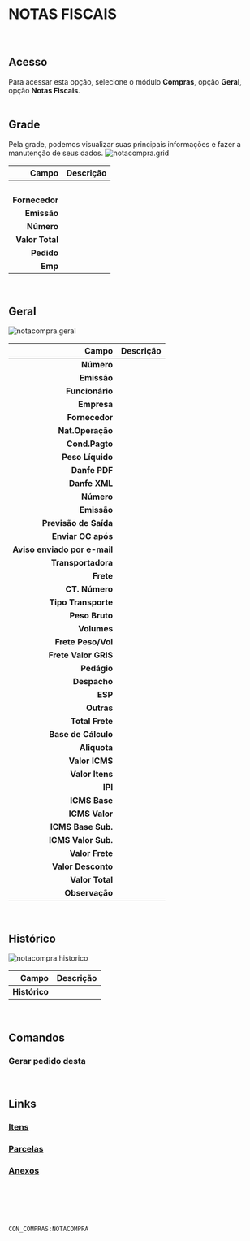 # NOTAS FISCAIS
<br>

## Acesso
Para acessar esta opção, selecione o módulo **Compras**, opção **Geral**, opção **Notas Fiscais**.
<br>
<br>

## Grade
Pela grade, podemos visualizar suas principais informações e fazer a manutenção de seus dados.
![notacompra.grid](https://raw.githubusercontent.com/netforcews/docs-erp/master/compras/imagens/notacompra.grid.png)

Campo | Descrição
--:|---
**&nbsp;** | 
**Fornecedor** | 
**Emissão** | 
**Número** | 
**Valor Total** | 
**Pedido** | 
**Emp** | 
<br>

## Geral
![notacompra.geral](https://raw.githubusercontent.com/netforcews/docs-erp/master/compras/imagens/notacompra.geral.png)

Campo | Descrição
--:|---
**Número** | 
**Emissão** | 
**Funcionário** | 
**Empresa** | 
**Fornecedor** | 
**Nat.Operação** | 
**Cond.Pagto** | 
**Peso Líquido** | 
**Danfe PDF** | 
**Danfe XML** | 
**Número** | 
**Emissão** | 
**Previsão de Saída** | 
**Enviar OC após** | 
**Aviso enviado por e-mail** | 
**Transportadora** | 
**Frete** | 
**CT. Número** | 
**Tipo Transporte** | 
**Peso Bruto** | 
**Volumes** | 
**Frete Peso/Vol** | 
**Frete Valor GRIS** | 
**Pedágio** | 
**Despacho** | 
**ESP** | 
**Outras** | 
**Total Frete** | 
**Base de Cálculo** | 
**Aliquota** | 
**Valor ICMS** | 
**Valor Itens** | 
**IPI** | 
**ICMS Base** | 
**ICMS Valor** | 
**ICMS Base Sub.** | 
**ICMS Valor Sub.** | 
**Valor Frete** | 
**Valor Desconto** | 
**Valor Total** | 
**Observação** | 
<br>

## Histórico
![notacompra.historico](https://raw.githubusercontent.com/netforcews/docs-erp/master/compras/imagens/notacompra.historico.png)

Campo | Descrição
--:|---
**Histórico** | 
<br>

## Comandos
### Gerar pedido desta
<br>

## Links
### [Itens](/geral/notacompraitem.md)
### [Parcelas](/geral/comprafaturas.md)
### [Anexos](/geral/compraanexos.md)
<br>
<br>
<br>
<br>

```CON_COMPRAS:NOTACOMPRA```
